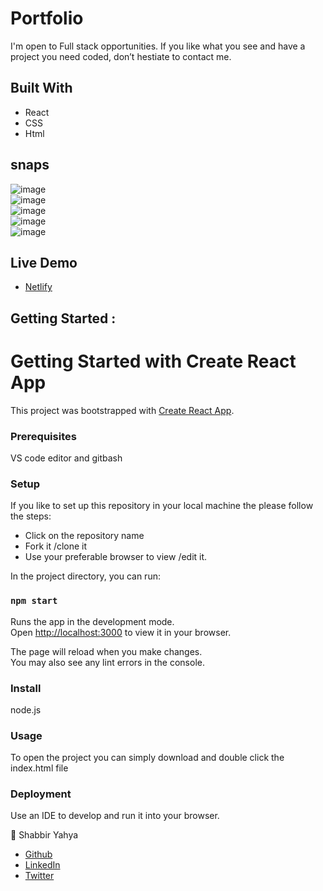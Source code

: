 # Portfolio

I'm open to Full stack opportunities. If you like what you see and have a project you need coded, don’t hestiate to contact me. 


## Built With
- React
- CSS
- Html

## snaps


![image](https://i.ibb.co/F7ctnr0/2023-01-21.png)
<br/>
![image](https://i.ibb.co/MVyTr1d/2023-01-21-1.png)
<br/>
![image](https://i.ibb.co/k3TPbgn/2023-01-21-2.png)
<br/>
![image](https://i.ibb.co/Tht7h9v/2023-01-21-3.png)
<br/>
![image](https://i.ibb.co/D4t9L8f/2023-01-21-4.png)

## Live Demo

- [Netlify](https://shabbir-yahya-portfolio.netlify.app/)
## Getting Started :
# Getting Started with Create React App

This project was bootstrapped with [Create React App](https://github.com/facebook/create-react-app).

### Prerequisites
VS code editor and gitbash 

### Setup
 If you like to set up this repository in your local machine the please follow the steps:
 - Click on the repository name 
 - Fork it /clone it 
 - Use your preferable browser to view /edit it.


In the project directory, you can run:

### `npm start`

Runs the app in the development mode.\
Open [http://localhost:3000](http://localhost:3000) to view it in your browser.

The page will reload when you make changes.\
You may also see any lint errors in the console.

### Install
   node.js

### Usage
To open the project you can simply download and double click the index.html file

### Deployment
Use an IDE to develop and run it into your browser.

👨 Shabbir Yahya

- [Github](https://github.com/shabbiryahya)
- [LinkedIn](https://www.linkedin.com/in/shabbir-yahya-079735248/)
- [Twitter](https://twitter.com/ifsebyy)
